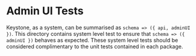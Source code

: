# Admin UI Tests

Keystone, as a system, can be summarised as `schema => ({ api, adminUI })`.
This directory contains system level test to ensure that `schema => ({ adminUI })` behaves as expected.
These system level tests should be considered complimentary to the unit tests contained in each package.
